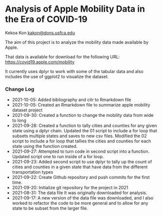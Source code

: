 # Analysis of Apple Mobility Data in the Era of COVID-19

Kekoa Kon
kakon@dons.usfca.edu

The aim of this project is to analyze the mobility data made available by Apple.

That data is available for download for the following URL:
https://covid19.apple.com/mobility

It currently uses dplyr to work with some of the tabular data and
also includes the use of ggplot2 to visualize the dataset. 

### Change Log
* 2021-10-05: Added bibliography and citr to Rmarkdown file
* 2021-10-05: Created an Rmarkdown file to summarize apple mobility dataset project
* 2021-09-30: Created a function to change the mobility data from wide to long
* 2021-09-28: Created a function to tally cities and counties for any given state using a dplyr
chain. Updated the 01 script to include a for loop that subsets multiple states and saves 
to new csv files. Modified the 02 script to include a for loop that tallies the cities and 
counties for each state using the function created. 
* 2021-09-27: Attempted to turn code in second script into a function. Updated script one to run inside of a for loop. 
* 2021-09-23: Added second script to use dplyr to tally up the count of 
cities and counties in a given state that have data from the different 
transportation types
* 2021-09-22: Create Github repository and push commits for the first time.
* 2021-09-20: Initialize git repository for the project in 2021
* 2021-08-31: The data file It was originally downloaded for analysis.
* 2021-09-17: A new version of the data file was downloaded, and I also worked to refactor the code to be more general and to allow for any state to be subset from the larger file.
